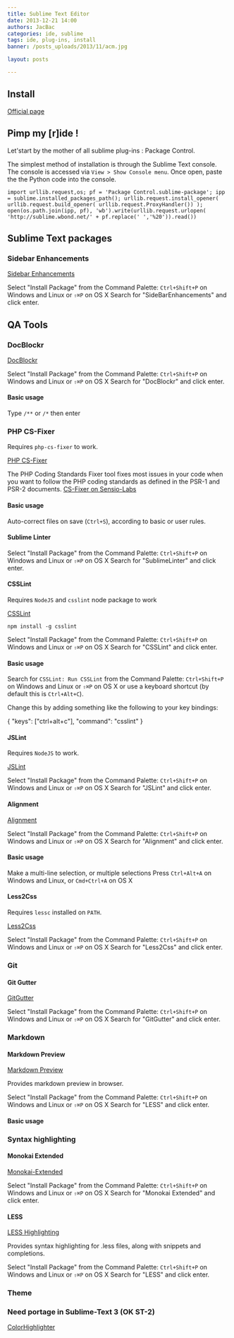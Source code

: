 ```yaml
---
title: Sublime Text Editor
date: 2013-12-21 14:00
authors: JacBac
categories: ide, sublime
tags: ide, plug-ins, install
banner: /posts_uploads/2013/11/acm.jpg

layout: posts

---
```


## Install

[Official page](http://www.sublimetext.com/)


## Pimp my [r]ide !

Let'start by the mother of all sublime plug-ins : Package Control.

The simplest method of installation is through the Sublime Text console. The console is accessed via `View > Show Console menu`. Once open, paste the the Python code into the console.

```
import urllib.request,os; pf = 'Package Control.sublime-package'; ipp = sublime.installed_packages_path(); urllib.request.install_opener( urllib.request.build_opener( urllib.request.ProxyHandler()) ); open(os.path.join(ipp, pf), 'wb').write(urllib.request.urlopen( 'http://sublime.wbond.net/' + pf.replace(' ','%20')).read())
```

## Sublime Text packages

### Sidebar Enhancements

[Sidebar Enhancements](https://sublime.wbond.net/packages/SideBarEnhancements)

Select "Install Package" from the Command Palette: `Ctrl+Shift+P` on Windows and Linux or `⇧⌘P` on OS X
Search for "SideBarEnhancements" and click enter.

## QA Tools

### Doc​Blockr

[Doc​Blockr](https://sublime.wbond.net/packages/Doc​Blockr)

Select "Install Package" from the Command Palette: `Ctrl+Shift+P` on Windows and Linux or `⇧⌘P` on OS X
Search for "Doc​Blockr" and click enter.

#### Basic usage

Type `/**` or `/*` then enter

### PHP CS-Fixer

Requires `php-cs-fixer` to work.

[PHP CS-Fixer](https://sublime.wbond.net/packages/Phpcs)

The PHP Coding Standards Fixer tool fixes most issues in your code when you want to follow the PHP coding standards as defined in the PSR-1 and PSR-2 documents.
[CS-Fixer on Sensio-Labs](http://cs.sensiolabs.org)

#### Basic usage

Auto-correct files on save (`Ctrl+S`), according to basic or user rules.



#### Sublime Linter

[]()

Select "Install Package" from the Command Palette: `Ctrl+Shift+P` on Windows and Linux or `⇧⌘P` on OS X
Search for "SublimeLinter" and click enter.

#### CSSLint

Requires `NodeJS` and `csslint` node package to work

[CSSLint](https://sublime.wbond.net/packages/SublimeLinter-csslint)

    npm install -g csslint

Select "Install Package" from the Command Palette: `Ctrl+Shift+P` on Windows and Linux or `⇧⌘P` on OS X
Search for "CSSLint" and click enter.

#### Basic usage

Search for `CSSLint: Run CSSLint` from the Command Palette: `Ctrl+Shift+P` on Windows and Linux or `⇧⌘P` on OS X or use a keyboard shortcut (by default this is `Ctrl+Alt+C`).

Change this by adding something like the following to your key bindings:

{ "keys": ["ctrl+alt+c"], "command": "csslint" }

#### JSLint

Requires `NodeJS` to work.

[JSLint](https://sublime.wbond.net/packages/JSLint)

Select "Install Package" from the Command Palette: `Ctrl+Shift+P` on Windows and Linux or `⇧⌘P` on OS X
Search for "JSLint" and click enter.

#### Alignment

[Alignment](https://sublime.wbond.net/packages/Alignment)

Select "Install Package" from the Command Palette: `Ctrl+Shift+P` on Windows and Linux or `⇧⌘P` on OS X
Search for "Alignment" and click enter.

#### Basic usage

Make a multi-line selection, or multiple selections
Press `Ctrl+Alt+A` on Windows and Linux, or `Cmd+Ctrl+A` on OS X

#### Less2Css

Requires `lessc` installed on `PATH`.

[Less2Css](https://sublime.wbond.net/packages/Less2Css)

Select "Install Package" from the Command Palette: `Ctrl+Shift+P` on Windows and Linux or `⇧⌘P` on OS X
Search for "Less2Css" and click enter.

### Git

#### Git Gutter

[GitGutter](https://sublime.wbond.net/packages/GitGutter)

Select "Install Package" from the Command Palette: `Ctrl+Shift+P` on Windows and Linux or `⇧⌘P` on OS X
Search for "GitGutter" and click enter.

### Markdown

#### Markdown Preview

[Markdown Preview](https://sublime.wbond.net/packages/Markdown%20Preview)

Provides markdown preview in browser.

Select "Install Package" from the Command Palette: `Ctrl+Shift+P` on Windows and Linux or `⇧⌘P` on OS X
Search for "LESS" and click enter.

#### Basic usage

### Syntax highlighting

#### Monokai Extended

[Monokai-Extended](https://github.com/jisaacks/sublime-monokai-extended)

Select "Install Package" from the Command Palette: `Ctrl+Shift+P` on Windows and Linux or `⇧⌘P` on OS X
Search for "Monokai Extended" and click enter.

#### LESS

[LESS Highlighting](https://sublime.wbond.net/packages/LESS)

Provides syntax highlighting for .less files, along with snippets and completions.

Select "Install Package" from the Command Palette: `Ctrl+Shift+P` on Windows and Linux or `⇧⌘P` on OS X
Search for "LESS" and click enter.

### Theme



### Need portage in Sublime-Text 3 (OK ST-2)

[ColorHighlighter](https://sublime.wbond.net/packages/Color%20Highlighter)


